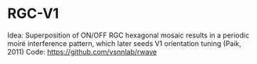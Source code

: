 # RGC-V1
Idea: Superposition of ON/OFF RGC hexagonal mosaic results in a periodic moiré interference pattern, which later seeds V1 orientation tuning (Paik, 2011) Code: https://github.com/vsnnlab/rwave
